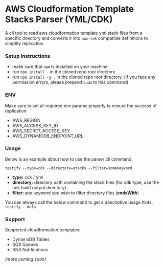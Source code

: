 # AWS Cloudformation Template Stacks Parser (YML/CDK)

A cli tool to read aws cloudformation template yml stack files from a specific directory and converts it into `aws-sdk` compatible definitions to simplify replication.

### Setup Instructions
* make sure that `npm` is installed on your machine
* run `npm install .` in the cloned repo root directory
* run `npm install -g .` in the cloned repo root directory. (if you face any permission errors, please prepend `sudo` to this command)

### ENV
Make sure to set all required env params properly to ensure the success of replication

* AWS_REGION
* AWS_ACCESS_KEY_ID
* AWS_SECRET_ACCESS_KEY
* AWS_DYNAMODB_ENDPOINT_URL

### Usage
Below is an example about how to use the parser cli command.

`testify --type=cdk --directory=stacks --filter=someKeyword`
* **type:** cdk / yml
* **directory:** directory path containing the stack files (for cdk type, use the cdk build output directory)
* **filter:** any keyword you wish to filter directory files (**endsWith**) 

You can always call the below command to get a descriptive usage hints.
`testify --help`


### Support
Supported cloudformation templates:
* DynamoDB Tables
* SQS Queues
* SNS Notifications

_(more coming soon)_
